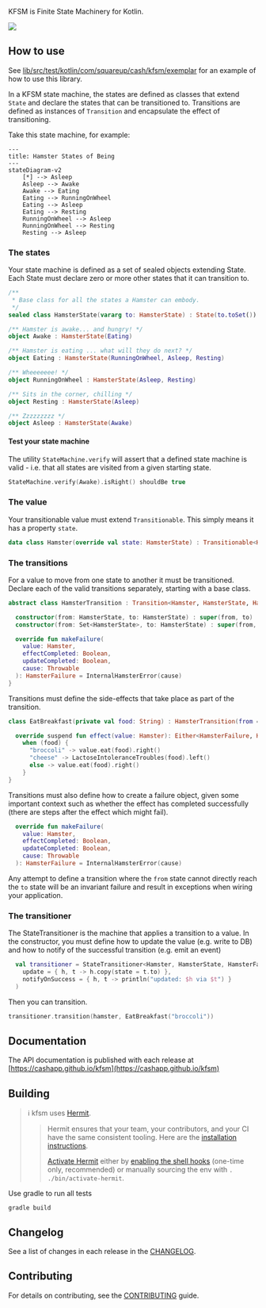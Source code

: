 KFSM is Finite State Machinery for Kotlin.

[<img src="https://img.shields.io/nexus/r/app.cash.kfsm/kfsm.svg?label=latest%20release&server=https%3A%2F%2Foss.sonatype.org"/>](https://central.sonatype.com/namespace/app.cash.kfsm)


## How to use

See [lib/src/test/kotlin/com/squareup/cash/kfsm/exemplar](https://github.com/cashapp/kfsm/tree/main/lib/src/test/kotlin/com/squareup/cash/kfsm/exemplar) 
for an example of how to use this library.

In a KFSM state machine, the states are defined as classes that extend `State` and declare the states that can be 
transitioned to. Transitions are defined as instances of `Transition` and encapsulate the effect of transitioning.

Take this state machine, for example:

```mermaid
---
title: Hamster States of Being
---
stateDiagram-v2
    [*] --> Asleep
    Asleep --> Awake
    Awake --> Eating
    Eating --> RunningOnWheel
    Eating --> Asleep
    Eating --> Resting
    RunningOnWheel --> Asleep
    RunningOnWheel --> Resting
    Resting --> Asleep
```

### The states

Your state machine is defined as a set of sealed objects extending State. Each State must declare zero or more other
states that it can transition to.

```kotlin
/**
 * Base class for all the states a Hamster can embody.
 */
sealed class HamsterState(vararg to: HamsterState) : State(to.toSet())

/** Hamster is awake... and hungry! */
object Awake : HamsterState(Eating)

/** Hamster is eating ... what will they do next? */
object Eating : HamsterState(RunningOnWheel, Asleep, Resting)

/** Wheeeeeee! */
object RunningOnWheel : HamsterState(Asleep, Resting)

/** Sits in the corner, chilling */
object Resting : HamsterState(Asleep)

/** Zzzzzzzzz */
object Asleep : HamsterState(Awake)
```

#### Test your state machine

The utility `StateMachine.verify` will assert that a defined state machine is valid - i.e. that all states are visited
from a given starting state.

```kotlin
StateMachine.verify(Awake).isRight() shouldBe true
```

### The value

Your transitionable value must extend `Transitionable`. This simply means it has a property `state`.

```kotlin
data class Hamster(override val state: HamsterState) : Transitionable<HamsterState>
```


### The transitions

For a value to move from one state to another it must be transitioned. Declare each of the valid transitions separately,
starting with a base class.

```kotlin
abstract class HamsterTransition : Transition<Hamster, HamsterState, HamsterFailure> {

  constructor(from: HamsterState, to: HamsterState) : super(from, to)
  constructor(from: Set<HamsterState>, to: HamsterState) : super(from, to)

  override fun makeFailure(
    value: Hamster,
    effectCompleted: Boolean,
    updateCompleted: Boolean,
    cause: Throwable
  ): HamsterFailure = InternalHamsterError(cause)
}
```

Transitions must define the side-effects that take place as part of the transition.

```kotlin
class EatBreakfast(private val food: String) : HamsterTransition(from = Awake, to = Eating) {

  override suspend fun effect(value: Hamster): Either<HamsterFailure, Hamster> =
    when (food) {
      "broccoli" -> value.eat(food).right()
      "cheese" -> LactoseIntoleranceTroubles(food).left()
      else -> value.eat(food).right()
    }
}
```

Transitions must also define how to create a failure object, given some important context such as whether the effect has
completed successfully (there are steps after the effect which might fail).

```kotlin
  override fun makeFailure(
    value: Hamster,
    effectCompleted: Boolean,
    updateCompleted: Boolean,
    cause: Throwable
  ): HamsterFailure = InternalHamsterError(cause)
```

Any attempt to define a transition where the `from` state cannot directly reach the `to` state will be an invariant
failure and result in exceptions when wiring your application.


### The transitioner

The StateTransitioner is the machine that applies a transition to a value. In the constructor, you must define how to
update the value (e.g. write to DB) and how to notify of the successful transition (e.g. emit an event)

```kotlin
  val transitioner = StateTransitioner<Hamster, HamsterState, HamsterFailure>(
    update = { h, t -> h.copy(state = t.to) },
    notifyOnSuccess = { h, t -> println("updated: $h via $t") }
  )
```

Then you can transition.

```kotlin
transitioner.transition(hamster, EatBreakfast("broccoli"))
```

## Documentation

The API documentation is published with each release
at [https://cashapp.github.io/kfsm](https://cashapp.github.io/kfsm)


## Building

> ℹ️ kfsm uses [Hermit](https://cashapp.github.io/hermit/).
>
>>   Hermit ensures that your team, your contributors, and your CI have the same consistent tooling. Here are the [installation instructions](https://cashapp.github.io/hermit/usage/get-started/#installing-hermit).
>> 
>> [Activate Hermit](https://cashapp.github.io/hermit/usage/get-started/#activating-an-environment) either
by [enabling the shell hooks](https://cashapp.github.io/hermit/usage/shell/) (one-time only, recommended) or manually
sourcing the env with `. ./bin/activate-hermit`.

Use gradle to run all tests

```shell
gradle build
```

## Changelog

See a list of changes in each release in the [CHANGELOG](CHANGELOG.md).

## Contributing

For details on contributing, see the [CONTRIBUTING](CONTRIBUTING.md) guide.
